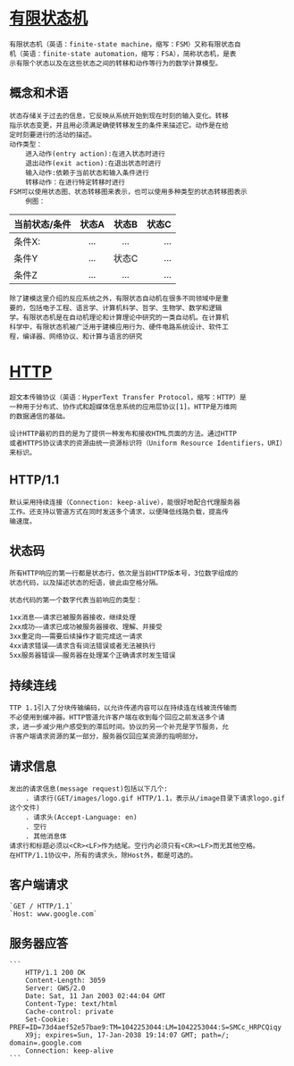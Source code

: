 # [有限状态机](https://zh.wikipedia.org/wiki/%E6%9C%89%E9%99%90%E7%8A%B6%E6%80%81%E6%9C%BA)
    有限状态机（英语：finite-state machine，缩写：FSM）又称有限状态自
    机（英语：finite-state automation，缩写：FSA），简称状态机，是表
    示有限个状态以及在这些状态之间的转移和动作等行为的数学计算模型。
## 概念和术语
    状态存储关于过去的信息，它反映从系统开始到现在时刻的输入变化。转移
    指示状态变更，并且用必须满足确使转移发生的条件来描述它。动作是在给
    定时刻要进行的活动的描述。
    动作类型：
        进入动作(entry action):在进入状态时进行
        退出动作(exit action):在退出状态时进行
        输入动作:依赖于当前状态和输入条件进行
        转移动作：在进行特定转移时进行
    FSM可以使用状态图、状态转移图来表示，也可以使用多种类型的状态转移图表示
        例图：          
当前状态/条件| 状态A | 状态B | 状态C 
--| :--: | :--: | --:  
条件X:| ...| ... | ...  
条件Y| ... | 状态C | ...    
条件Z| ... | ... | ...  
    除了建模这里介绍的反应系统之外，有限状态自动机在很多不同领域中是重
    要的，包括电子工程、语言学、计算机科学、哲学、生物学、数学和逻辑
    学。有限状态机是在自动机理论和计算理论中研究的一类自动机。在计算机
    科学中，有限状态机被广泛用于建模应用行为、硬件电路系统设计、软件工
    程，编译器、网络协议、和计算与语言的研究

# [HTTP](https://zh.wikipedia.org/wiki/%E8%B6%85%E6%96%87%E6%9C%AC%E4%BC%A0%E8%BE%93%E5%8D%8F%E8%AE%AE)     


    超文本传输协议（英语：HyperText Transfer Protocol，缩写：HTTP）是
    一种用于分布式、协作式和超媒体信息系统的应用层协议[1]。HTTP是万维网
    的数据通信的基础。

    设计HTTP最初的目的是为了提供一种发布和接收HTML页面的方法。通过HTTP
    或者HTTPS协议请求的资源由统一资源标识符（Uniform Resource Identifiers，URI）来标识。
## HTTP/1.1
    默认采用持续连接（Connection: keep-alive），能很好地配合代理服务器
    工作。还支持以管道方式在同时发送多个请求，以便降低线路负载，提高传
    输速度。

## 状态码
    所有HTTP响应的第一行都是状态行，依次是当前HTTP版本号，3位数字组成的
    状态代码，以及描述状态的短语，彼此由空格分隔。

    状态代码的第一个数字代表当前响应的类型：

    1xx消息——请求已被服务器接收，继续处理
    2xx成功——请求已成功被服务器接收、理解、并接受
    3xx重定向——需要后续操作才能完成这一请求
    4xx请求错误——请求含有词法错误或者无法被执行
    5xx服务器错误——服务器在处理某个正确请求时发生错误
## 持续连线
    TTP 1.1引入了分块传输编码，以允许传递内容可以在持续连在线被流传输而
    不必使用到缓冲器。HTTP管道允许客户端在收到每个回应之前发送多个请
    求，进一步减少用户感受到的滞后时间。协议的另一个补充是字节服务，允
    许客户端请求资源的某一部分，服务器仅回应某资源的指明部分。
## 请求信息
    发出的请求信息(message request)包括以下几个:
        . 请求行(GET/images/logo.gif HTTP/1.1，表示从/image目录下请求logo.gif这个文件)
        . 请求头(Accept-Language: en)
        . 空行
        . 其他消息体
    请求行和标题必须以<CR><LF>作为结尾。空行内必须只有<CR><LF>而无其他空格。
    在HTTP/1.1协议中，所有的请求头，除Host外，都是可选的。
## 客户端请求
    `GET / HTTP/1.1`
    `Host: www.google.com`
## 服务器应答
    ```
        HTTP/1.1 200 OK
        Content-Length: 3059
        Server: GWS/2.0
        Date: Sat, 11 Jan 2003 02:44:04 GMT
        Content-Type: text/html
        Cache-control: private
        Set-Cookie: PREF=ID=73d4aef52e57bae9:TM=1042253044:LM=1042253044:S=SMCc_HRPCQiqy
        X9j; expires=Sun, 17-Jan-2038 19:14:07 GMT; path=/; domain=.google.com
        Connection: keep-alive
    ```